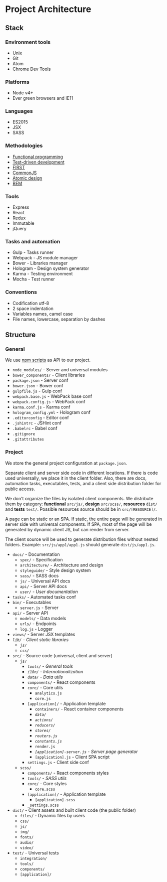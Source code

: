 # Project Architecture

## Stack

### Environment tools

- Unix
- Git
- Atom
- Chrome Dev Tools

### Platforms

- Node v4+
- Ever green browsers and IE11

### Languages

- ES2015
- JSX
- SASS

### Methodologies

- [Functional programming](https://en.wikipedia.org/wiki/Functional_programming)
- [Test-driven development](https://en.wikipedia.org/wiki/Test-driven_development)
- [FIRST](https://addyosmani.com/first)
- [CommonJS](http://commonjs.org)
- [Atomic design](http://atomicdesign.bradfrost.com)
- [BEM](https://en.bem.info)

### Tools

- Express
- React
- Redux
- Immutable
- jQuery

### Tasks and automation

- Gulp - Tasks runner
- Webpack - JS module manager
- Bower - Libraries manager
- Hologram - Design system generator
- Karma - Testing environment
- Mocha - Test runner

### Conventions

- Codification utf-8
- 2 space indentation
- Variables names, camel case
- File names, lowercase, separation by dashes

## Structure

### General

We use [npm scripts](https://docs.npmjs.com/misc/scripts) as API to our project.

- `node_modules/` - Server and universal modules
- `bower_components/` - Client libraries
- `package.json` - Server conf
- `bower.json` - Bower conf
- `gulpfile.js` - Gulp conf
- `webpack.base.js` - WebPack base conf
- `webpack.config.js` - WebPack conf
- `karma.conf.js` - Karma conf
- `hologram_config.yml` - Hologram conf
- `.editorconfig` - Editor conf
- `.jshintrc` - JSHint conf
- `.babelrc` - Babel conf
- `.gitignore`
- `.gitattributes`

### Project

We store the general project configuration at `package.json`.

Separate client and server side code in different locations. If there is code used universally, we place it in the client folder. Also, there are docs, automation tasks, executables, tests, and a client side distribution folder for public access.

We don't organize the files by isolated client components. We distribute them by category: **functional** `src/js/`, **design** `src/scss/`, **resources** `dist/` and **tests** `test/`. Possible resources source should be in `src/[RESOURCE]/`.

A page can be static or an SPA. If static, the entire page will be generated in server side with universal components. If SPA, most of the page will be generated by dynamic client JS, but can render from server.

The client source will be used to generate distribution files without nested folders. Example: `src/js/app1/app1.js` should generate `dist/js/app1.js`.

- `docs/` - Documentation
  - `spec/` - Specification
  - `architecture/` - Architecture and design
  - `styleguide/` - Style design system
  - `sass/` - SASS docs
  - `js/` - Universal API docs
  - `api/` - Server API docs
  - *`user/` - User documentation*
- `tasks/` - Automated tasks conf
- `bin/` - Executables
  - `server.js` - Server
- `api/` - Server API
  - `models/` - Data models
  - `urls/` - Endpoints
  - `log.js` - Logger
- `views/` - Server JSX templates
- *`lib/` - Client static libraries*
  - *`js/`*
  - *`css/`*
- `src/` - Source code (universal, client and server)
  - `js/`
    - *`tools/` - General tools*
    - *`i18n/` - Internationalization*
    - *`data/` - Data utils*
    - `components/` - React components
    - `core/` - Core utils
      - `analytics.js`
      - `core.js`
    - `[application]/` - Application template
      - `containers/` - React container components
      - *`data/`*
      - *`actions/`*
      - *`reducers/`*
      - *`stores/`*
      - *`routers.js`*
      - *`constants.js`*
      - `render.js`
      - *`[application]-server.js` - Server page generator*
      - `[application].js` - Client SPA script
    - `settings.js` - Client side conf
  - `scss/`
    - `components/` - React components styles
    - *`tools/` - SASS utils*
    - `core/` - Core styles
      - `core.scss`
    - `[application]/` - Application template
      - `[application].scss`
    - `_settings.scss`
- `dist/` - Client assets and built client code (the public folder)
  - `files/` - Dynamic files by users
  - `css/`
  - `js/`
  - `img/`
  - `fonts/`
  - `audio/`
  - `video/`
- `test/` - Universal tests
  - `integration/`
  - `tools/`
  - `components/`
  - `[application]/`
